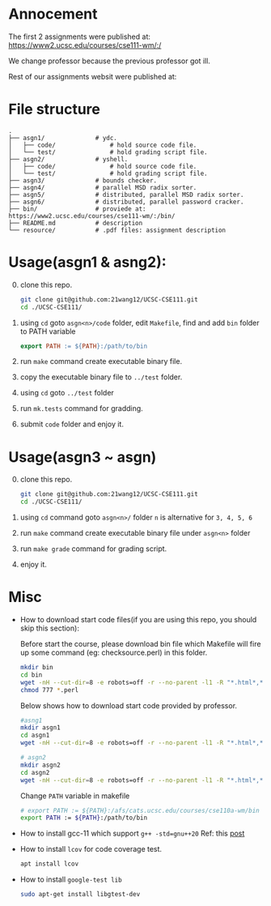 # Annocement

The first 2 assignments were published at: https://www2.ucsc.edu/courses/cse111-wm/:/

We change professor because the previous professor got ill.

Rest of our assignments websit were published at: 

# File structure

```
.
├── asgn1/              # ydc.
│   ├── code/               # hold source code file.
│   └── test/               # hold grading script file.
├── asgn2/              # yshell.
│   ├── code/               # hold source code file.  
│   └── test/               # hold grading script file.
├── asgn3/              # bounds checker. 
├── asgn4/              # parallel MSD radix sorter. 
├── asgn5/              # distributed, parallel MSD radix sorter. 
├── asgn6/              # distributed, parallel password cracker. 
├── bin/                # proviede at: https://www2.ucsc.edu/courses/cse111-wm/:/bin/
├── README.md           # description
└── resource/           # .pdf files: assignment description
```

# Usage(asgn1 & asng2):
0. clone this repo.

    ```bash
    git clone git@github.com:21wang12/UCSC-CSE111.git
    cd ./UCSC-CSE111/
    ```

1. using `cd` goto `asgn<n>/code` folder, edit `Makefile`, find and add `bin` folder to PATH variable
    ```Makefile
    export PATH := ${PATH}:/path/to/bin
    ```

2. run `make` command create executable binary file.

3. copy the executable binary file to `../test` folder.

4. using `cd` goto `../test` folder

5. run `mk.tests` command for gradding.

6. submit `code` folder and enjoy it.

# Usage(asgn3 ~ asgn<n>)
0. clone this repo.

    ```bash
    git clone git@github.com:21wang12/UCSC-CSE111.git
    cd ./UCSC-CSE111/
    ```
1. using `cd` command goto `asgn<n>/` folder `n` is alternative for `3, 4, 5, 6`

2. run `make` command create executable binary file under `asgn<n>` folder

3. run `make grade` command for grading script.

4. enjoy it.

# Misc
- How to download start code files(if you are using this repo, you should skip this section):

    Before start the course, please download bin file which Makefile will fire up some command (eg: checksource.perl) in this folder.

    ```bash
    mkdir bin
    cd bin
    wget -nH --cut-dir=8 -e robots=off -r --no-parent -l1 -R "*.html*,*.gif" https://www2.ucsc.edu/courses/cse111-wm/:/bin/
    chmod 777 *.perl
    ```

    Below shows how to download start code provided by professor.

    ```bash
    #asng1
    mkdir asgn1
    cd asgn1
    wget -nH --cut-dir=8 -e robots=off -r --no-parent -l1 -R "*.html*,*.gif" https://www2.ucsc.edu/courses/cse111-wm/:/Assignments/asg1-dc-bigint/code
    
    # asgn2
    mkdir asgn2
    cd asgn2
    wget -nH --cut-dir=8 -e robots=off -r --no-parent -l1 -R "*.html*,*.gif" https://www2.ucsc.edu/courses/cse111-wm/:/Assignments/asg2-shell-fnptrs-oop/code/
    ```

    Change `PATH` variable in makefile
    ```bash
    # export PATH := ${PATH}:/afs/cats.ucsc.edu/courses/cse110a-wm/bin
    export PATH := ${PATH}:/path/to/bin
    ```

- How to install gcc-11 which support `g++ -std=gnu++20`
    Ref: this [post](https://stackoverflow.com/a/67453352)


- How to install `lcov` for code coverage test.
    ```bash
    apt install lcov
    ```

- How to install `google-test lib`
    ```bash
    sudo apt-get install libgtest-dev
    ```
